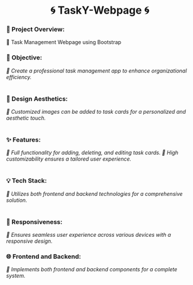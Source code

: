 <h1 align="center">🌀 TaskY-Webpage 🌀</h1>

<h3>🚀 Project Overview:</h3>
  🌸 Task Management Webpage using Bootstrap
<br>
<h3>🎯 Objective:</h3>
  <i>🌸 Create a professional task management app to enhance organizational efficiency.</i>

<br>
<br>

<h3>🎨 Design Aesthetics:</h3>
  <i>🌸 Customized images can be added to task cards for a personalized and aesthetic touch.</i>

<br>
<br>

<h3>✨ Features:</h3>
  <i>🌸 Full functionality for adding, deleting, and editing task cards.</i>
  <i>🌸 High customizability ensures a tailored user experience.</i>

<br>
<br>

<h3>💡 Tech Stack:</h3>
  <i>🌸 Utilizes both frontend and backend technologies for a comprehensive solution.</i>

<br>
<br>

<h3>📱 Responsiveness:</h3> 
  <i>🌸 Ensures seamless user experience across various devices with a responsive design.</i>

<br>

<h3>🌐 Frontend and Backend:</h3>
  <i>🌸 Implements both frontend and backend components for a complete system.</i>
